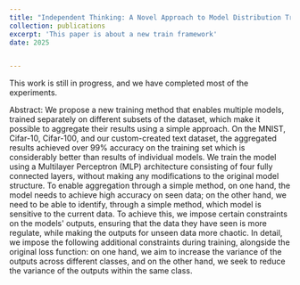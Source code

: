 ```yaml
---
title: "Independent Thinking: A Novel Approach to Model Distribution Training and Integration"
collection: publications
excerpt: 'This paper is about a new train framework'
date: 2025


---
```

This work is still in progress, and we have completed most of the experiments.

Abstract:
We propose a new training method that enables multiple models, trained separately on different subsets of the dataset, which make it possible to aggregate their results using a simple approach. On the MNIST, Cifar-10, Cifar-100, and our custom-created text dataset, the aggregated results achieved over 99% accuracy on the training set which is considerably better than results of individual models.
We train the model using a Multilayer Perceptron (MLP) architecture consisting of four fully connected layers, without making any modifications to the original model structure. To enable aggregation through a simple method, on one hand, the model needs to achieve high accuracy on seen data; on the other hand, we need to be able to identify, through a simple method, which model is sensitive to the current data. To achieve this, we impose certain constraints on the models' outputs, ensuring that the data they have seen is more regulate, while making the outputs for unseen data more chaotic. In detail, we impose the following additional constraints during training, alongside the original loss function: on one hand, we aim to increase the variance of the outputs across different classes, and on the other hand, we seek to reduce the variance of the outputs within the same class. 

